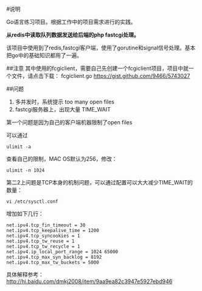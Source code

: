 #说明

Go语言练习项目。根据工作中的项目需求进行的实践。

**从redis中读取队列数据发送给后端的php fastcgi处理。**

该项目中使用到了redis,fastcgi客户端，使用了gorutine和signal信号处理。基本把go中的基础知识都用了一遍。

##注意
其中使用的fcgiclient，需要自己先创建一个fcgiclient项目，项目中就一个文件，请点击下载：
fcgiclient.go https://gist.github.com/9466/5743027

##问题

1. 多并发时，系统提示 too many open files
2. fastcgi服务器上，出现大量 TIME_WAIT

第一个问题是因为自己的客户端机器限制了open files 

可以通过 

```
ulimit -a
```

查看自己的限制，MAC OS默认为256，修改：

```
ulimit -n 1024
```

第二2上问题是TCP本身的机制问题，可以通过配置可以大大减少TIME_WAIT的数量：

```
vi /etc/sysctl.conf
```
增加如下几行：

```
net.ipv4.tcp_fin_timeout = 30
net.ipv4.tcp_keepalive_time = 1200
net.ipv4.tcp_syncookies = 1
net.ipv4.tcp_tw_reuse = 1
net.ipv4.tcp_tw_recycle = 1
net.ipv4.ip_local_port_range = 1024 65000
net.ipv4.tcp_max_syn_backlog = 8192
net.ipv4.tcp_max_tw_buckets = 5000
```

具体解释参考：http://hi.baidu.com/dmkj2008/item/9aa9ea82c3947e5927ebd946

```
